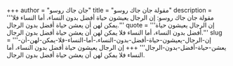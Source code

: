 +++
author = "جان جاك روسو"
title = "مقولة جان جاك روسو"
description = '''مقولة جان جاك روسو: إن الرجال يعيشون حياة أفضل بدون النساء، أما النساء فلا يمكن لهن أن يعشن حياة أفضل بدون الرجال.'''
quote = '''إن الرجال يعيشون حياة أفضل بدون النساء، أما النساء فلا يمكن لهن أن يعشن حياة أفضل بدون الرجال.'''
slug = '''إن-الرجال-يعيشون-حياة-أفضل-بدون-النساء،-أما-النساء-فلا-يمكن-لهن-أن-يعشن-حياة-أفضل-بدون-الرجال'''
+++
إن الرجال يعيشون حياة أفضل بدون النساء، أما النساء فلا يمكن لهن أن يعشن حياة أفضل بدون الرجال.
